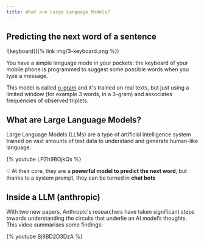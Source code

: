 ```yaml
---
title: What are Large Language Models?
---
```


## Predicting the next word of a sentence

![keyboard]({% link img/3-keyboard.png %})

You have a simple language mode in your pockets: the keyboard of your mobile phone is programmed to suggest some possible words
when you type a message.

This model is called [n-gram](https://en.wikipedia.org/wiki/N-gram) and it's trained on real texts, but just using a limited window (for example 3 words, in a 3-gram)
and associates frequencies of observed triplets.


## What are Large Language Models?

Large Language Models (LLMs) are a type of artificial intelligence system trained on vast amounts of text data to understand and generate human-like language.

{% youtube LPZh9BOjkQs %}

:bulb: At their core, they are a **powerful model to predict the next word**, but thanks to a system prompt, they can be turned in **chat bots**

## Inside a LLM (anthropic)

With two new papers, Anthropic's researchers have taken significant steps towards understanding the circuits that underlie an AI model’s thoughts. 
This video summarises some findings: 

{% youtube  Bj9BD2D3DzA %}